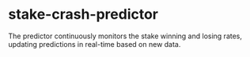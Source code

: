 # stake-crash-predictor
The predictor continuously monitors the stake winning and losing rates, updating predictions in real-time based on new data.
